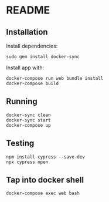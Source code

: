 # README

## Installation
Install dependencies:
```
sudo gem install docker-sync
```
Install app with:
```
docker-compose run web bundle install
docker-compose build
```

## Running
```
docker-sync clean
docker-sync start
docker-compose up
```

## Testing
```
npm install cypress --save-dev
npx cypress open
```

## Tap into docker shell
```
docker-compose exec web bash
```
